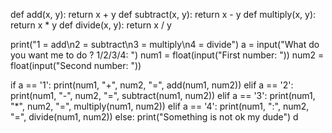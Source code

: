def add(x, y):
    return x + y
def subtract(x, y):
    return x - y
def multiply(x, y):
    return x * y
def divide(x, y):
    return x / y

print("1 = add\n2 = subtract\n3 = multiply\n4 = divide")
a = input("What do you want me to do ? 1/2/3/4: ")
num1 = float(input("First number: "))
num2 = float(input("Second number: "))

if a == '1':
    print(num1, "+", num2, "=", add(num1, num2))
elif a == '2':
    print(num1, "-", num2, "=", subtract(num1, num2))
elif a == '3':
    print(num1, "*", num2, "=", multiply(num1, num2))
elif a == '4':
    print(num1, ":", num2, "=", divide(num1, num2))
else:
    print("Something is not ok my dude")
d

